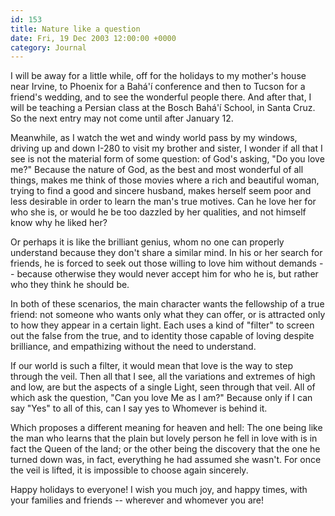 ```yaml
---
id: 153
title: Nature like a question
date: Fri, 19 Dec 2003 12:00:00 +0000
category: Journal
---
```


I will be away for a little while, off for the holidays to my mother's
house near Irvine, to Phoenix for a Bahá'í conference and then to Tucson
for a friend's wedding, and to see the wonderful people there.  And
after that, I will be teaching a Persian class at the Bosch Bahá'í
School, in Santa Cruz.  So the next entry may not come until after
January 12.

Meanwhile, as I watch the wet and windy world pass by my windows,
driving up and down I-280 to visit my brother and sister, I wonder if
all that I see is not the material form of some question: of God's
asking, "Do you love me?"  Because the nature of God, as the best and
most wonderful of all things, makes me think of those movies where a
rich and beautiful woman, trying to find a good and sincere husband,
makes herself seem poor and less desirable in order to learn the man's
true motives.  Can he love her for who she is, or would he be too
dazzled by her qualities, and not himself know why he liked her?

Or perhaps it is like the brilliant genius, whom no one can properly
understand because they don't share a similar mind.  In his or her
search for friends, he is forced to seek out those willing to love him
without demands -- because otherwise they would never accept him for who
he is, but rather who they think he should be.

In both of these scenarios, the main character wants the fellowship of a
true friend: not someone who wants only what they can offer, or is
attracted only to how they appear in a certain light.  Each uses a kind
of "filter" to screen out the false from the true, and to identity those
capable of loving despite brilliance, and empathizing without the need
to understand.

If our world is such a filter, it would mean that love is the way to
step through the veil.  Then all that I see, all the variations and
extremes of high and low, are but the aspects of a single Light, seen
through that veil.  All of which ask the question, "Can you love Me as I
am?"  Because only if I can say "Yes" to all of this, can I say yes to
Whomever is behind it.

Which proposes a different meaning for heaven and hell: The one being
like the man who learns that the plain but lovely person he fell in love
with is in fact the Queen of the land; or the other being the discovery
that the one he turned down was, in fact, everything he had assumed she
wasn't.  For once the veil is lifted, it is impossible to choose again
sincerely.

Happy holidays to everyone!  I wish you much joy, and happy times, with
your families and friends -- wherever and whomever you are!


